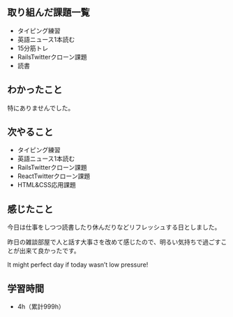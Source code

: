 ## 取り組んだ課題一覧
- タイピング練習
- 英語ニュース1本読む
- 15分筋トレ
- RailsTwitterクローン課題
- 読書
## わかったこと
特にありませんでした。
## 次やること
- タイピング練習
- 英語ニュース1本読む
- RailsTwitterクローン課題
- ReactTwitterクローン課題
- HTML&CSS応用課題
## 感じたこと
今日は仕事をしつつ読書したり休んだりなどリフレッシュする日としました。

昨日の雑談部屋で人と話す大事さを改めて感じたので、明るい気持ちで過ごすことが出来て良かったです。

It might perfect day if today wasn’t low pressure!

## 学習時間
- 4h（累計999h）
